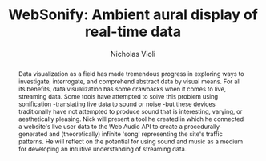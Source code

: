 --- 
  title: "WebSonify: Ambient aural display of real-time data" 
  abstract: "Data visualization as a field has made tremendous progress in exploring ways to investigate, interrogate, and comprehend abstract data by visual means. For all its benefits, data visualization has some drawbacks when it comes to live, streaming data. Some tools have attempted to solve this problem using sonification -translating live data to sound or noise -but these devices traditionally have not attempted to produce sound that is interesting, varying, or aesthetically pleasing. Nick will present a tool he created in which he connected a website's live user data to the Web Audio API to create a procedurally-generated and (theoretically) infinite 'song' representing the site's traffic patterns. He will reflect on the potential for using sound and music as a medium for developing an intuitive understanding of streaming data." 
  address: "Berlin" 
  author: "Nicholas Violi" 
  booktitle: "Proceedings of the International Web Audio Conference" 
  editor: "Jan Monschke, Christoph Guttandin, Norbert Schnell, Thomas Jenkinson, Jack Schaedler" 
  month: "Proceedings of the International Web Audio Conference"
  pages: "" 
  publisher: "TU Berlin" 
  series: "WAC '18"
  type: "Video"  
  year: "2018" 
  id: "2018_vid14" 
  tags: year2018
  media: https://www.youtube.com/watch?v=Suwx85JFZBQ 
  pdflink: /_data/papers/pdf/2018/2018_vid14.pdf
  ISSN: 2663-5844
---